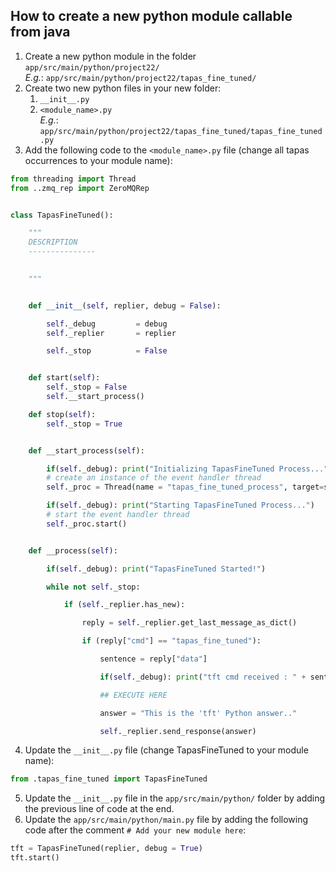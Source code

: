## How to create a new python module callable from java

1. Create a new python module in the folder `app/src/main/python/project22/`  
*E.g.*: `app/src/main/python/project22/tapas_fine_tuned/`
2. Create two new python files in your new folder:   
   1. `__init__.py`  
   2. `<module_name>.py`  
*E.g.*: `app/src/main/python/project22/tapas_fine_tuned/tapas_fine_tuned.py`
3. Add the following code to the `<module_name>.py` file (change all tapas occurrences to your module name):  
  
```python
from threading import Thread
from ..zmq_rep import ZeroMQRep


class TapasFineTuned():

    """
    DESCRIPTION
    ---------------
    

    """


    def __init__(self, replier, debug = False):

        self._debug         = debug
        self._replier       = replier

        self._stop          = False


    def start(self):
        self._stop = False
        self.__start_process()

    def stop(self):
        self._stop = True


    def __start_process(self):

        if(self._debug): print("Initializing TapasFineTuned Process...")
        # create an instance of the event handler thread
        self._proc = Thread(name = "tapas_fine_tuned_process", target=self.__process)

        if(self._debug): print("Starting TapasFineTuned Process...")
        # start the event handler thread
        self._proc.start()


    def __process(self):

        if(self._debug): print("TapasFineTuned Started!")

        while not self._stop:

            if (self._replier.has_new):

                reply = self._replier.get_last_message_as_dict()

                if (reply["cmd"] == "tapas_fine_tuned"):

                    sentence = reply["data"]

                    if(self._debug): print("tft cmd received : " + sentence)

                    ## EXECUTE HERE

                    answer = "This is the 'tft' Python answer.."

                    self._replier.send_response(answer)
```

4. Update the `__init__.py` file (change TapasFineTuned to your module name):  
  
```python
from .tapas_fine_tuned import TapasFineTuned
```

5. Update the `__init__.py` file in the `app/src/main/python/` folder by adding the previous line of code at the end.
6. Update the `app/src/main/python/main.py` file by adding the following code after the comment `# Add your new module here`:  
  
```python
tft = TapasFineTuned(replier, debug = True)
tft.start()
```